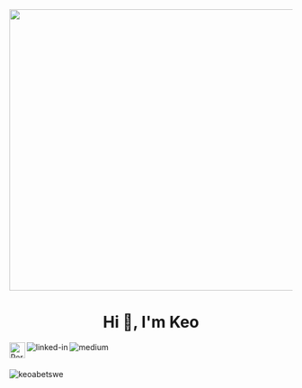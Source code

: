 <img src="https://github.com/Keoabetswe/Keoabetswe/blob/master/Keo%20Nthite%20Banner.png" width=1500 height=500/>
<h1 align="center">Hi 👋, I'm Keo</h1>

[<img align="left" alt="Personal-Website" src="https://img.shields.io/badge/-Portfolio-lightgrey" height=28 />](http://www.keonthite.co.za/)

[<img align="left" alt="linked-in" src="https://img.shields.io/badge/linkedin-%230077B5.svg?&style=for-the-badge&logo=linkedin&logoColor=white" />](https://www.linkedin.com/in/keoabetswe-nthite)

[<img align="left" alt="medium" src="https://img.shields.io/badge/medium-%2312100E.svg?&style=for-the-badge&logo=medium&logoColor=white" />](https://medium.com/@keonthite)
</br></br>
<p><img align="center" src="https://github-readme-stats.vercel.app/api/top-langs?username=keoabetswe&show_icons=true&locale=en&theme=dark&layout=compact" alt="keoabetswe" /></p>
